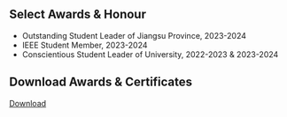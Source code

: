 ## Select Awards & Honour

<ul style="margin:0 0 5px;">
  <li>Outstanding Student Leader of Jiangsu Province, 2023-2024</li>
  <li>IEEE Student Member, 2023-2024</li>
  <li>Conscientious Student Leader of University, 2022-2023 & 2023-2024</li>
</ul>


## Download Awards & Certificates

<a href="/assets/files/attachment.pdf" class="button">Download</a>